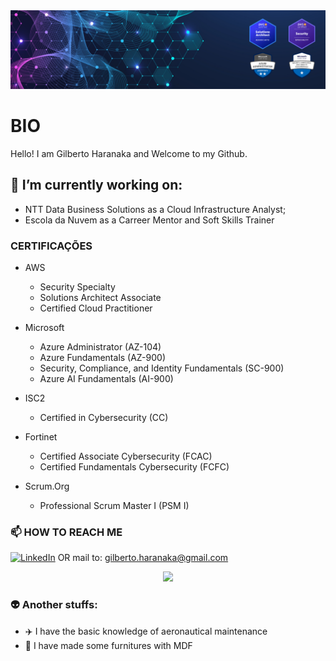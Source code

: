 <img src="Banner - Gilberto Haranaka - Cloud Engineer.png">

# BIO

Hello! I am Gilberto Haranaka and Welcome to my Github.

## 🔭 I’m currently working on:
- NTT Data Business Solutions as a Cloud Infrastructure Analyst;
- Escola da Nuvem as a Carreer Mentor and Soft Skills Trainer

### CERTIFICAÇÕES

- AWS
  - Security Specialty
  - Solutions Architect Associate
  - Certified Cloud Practitioner

- Microsoft
  - Azure Administrator (AZ-104)
  - Azure Fundamentals (AZ-900)
  - Security, Compliance, and Identity Fundamentals (SC-900)
  - Azure AI Fundamentals (AI-900)

- ISC2
  - Certified in Cybersecurity (CC)

- Fortinet
  - Certified Associate Cybersecurity (FCAC)
  - Certified Fundamentals Cybersecurity (FCFC)

- Scrum.Org
  - Professional Scrum Master I (PSM I)

### 📫 HOW TO REACH ME

[![LinkedIn](https://img.shields.io/badge/linkedin-%230077B5.svg?&style=for-the-badge&logo=linkedin&logoColor=white)](https://www.linkedin.com/in/gilbertoharanaka/)
OR mail to: gilberto.haranaka@gmail.com

<p align="center">
  <a href="https://skillicons.dev">
    <img src="https://skillicons.dev/icons?i=aws,azure,github,linux,vscode" />
  </a>
</p>

### 👽  Another stuffs:

- ✈️ I have the basic knowledge of aeronautical maintenance
- 🔨 I have made some furnitures with MDF
